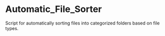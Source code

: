 # Automatic_File_Sorter
Script for automatically sorting files into categorized folders based on file types.
